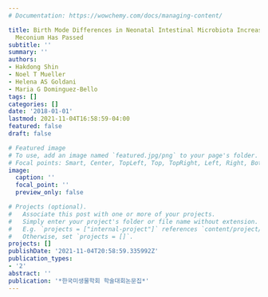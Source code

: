 ```yaml
---
# Documentation: https://wowchemy.com/docs/managing-content/

title: Birth Mode Differences in Neonatal Intestinal Microbiota Increase after the
  Meconium Has Passed
subtitle: ''
summary: ''
authors:
- Hakdong Shin
- Noel T Mueller
- Helena AS Goldani
- Maria G Dominguez-Bello
tags: []
categories: []
date: '2018-01-01'
lastmod: 2021-11-04T16:58:59-04:00
featured: false
draft: false

# Featured image
# To use, add an image named `featured.jpg/png` to your page's folder.
# Focal points: Smart, Center, TopLeft, Top, TopRight, Left, Right, BottomLeft, Bottom, BottomRight.
image:
  caption: ''
  focal_point: ''
  preview_only: false

# Projects (optional).
#   Associate this post with one or more of your projects.
#   Simply enter your project's folder or file name without extension.
#   E.g. `projects = ["internal-project"]` references `content/project/deep-learning/index.md`.
#   Otherwise, set `projects = []`.
projects: []
publishDate: '2021-11-04T20:58:59.335992Z'
publication_types:
- '2'
abstract: ''
publication: '*한국미생물학회 학술대회논문집*'
---
```

